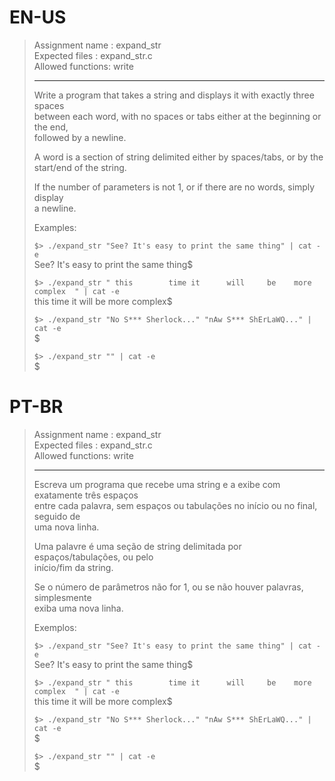 # EN-US

> Assignment name  : expand_str   
> Expected files   : expand_str.c   
> Allowed functions: write   
> 
> --------------------------------------------------------------------------------   
> 
> Write a program that takes a string and displays it with exactly three spaces   
> between each word, with no spaces or tabs either at the beginning or the end,   
> followed by a newline.   
> 
> A word is a section of string delimited either by spaces/tabs, or by the   
> start/end of the string.   
> 
> If the number of parameters is not 1, or if there are no words, simply display   
> a newline.   
> 
> Examples:   
> 
> `$> ./expand_str "See? It's easy to print the same thing" | cat -e`   
> See?   It's   easy   to   print   the   same   thing$   
> 
> `$> ./expand_str " this        time it      will     be    more complex  " | cat -e`   
> this   time   it   will   be   more   complex$   
> 
> `$> ./expand_str "No S*** Sherlock..." "nAw S*** ShErLaWQ..." | cat -e`   
> $   
> 
> `$> ./expand_str "" | cat -e`   
> $   

# PT-BR

> Assignment name  : expand_str   
> Expected files   : expand_str.c   
> Allowed functions: write   
> 
> --------------------------------------------------------------------------------   
>
> Escreva um programa que recebe uma string e a exibe com exatamente três espaços   
> entre cada palavra, sem espaços ou tabulações no início ou no final, seguido de   
> uma nova linha.   
>
> Uma palavre é uma seção de string delimitada por espaços/tabulações, ou pelo   
> início/fim da string.   
>
> Se o número de parâmetros não for 1, ou se não houver palavras, simplesmente   
> exiba uma nova linha.   
> 
> Exemplos:   
> 
> `$> ./expand_str "See? It's easy to print the same thing" | cat -e`   
> See?   It's   easy   to   print   the   same   thing$   
> 
> `$> ./expand_str " this        time it      will     be    more complex  " | cat -e`   
> this   time   it   will   be   more   complex$   
> 
> `$> ./expand_str "No S*** Sherlock..." "nAw S*** ShErLaWQ..." | cat -e`   
> $   
> 
> `$> ./expand_str "" | cat -e`   
> $   
